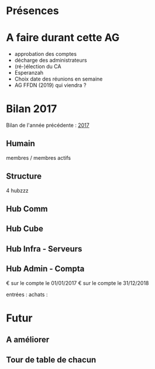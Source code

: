 <!-- TITLE: 01/26 (A.G.) -->
<!-- SUBTITLE: AG portant sur 2018/2019 General Assembly -->

# Présences
# A faire durant cette AG

* approbation des comptes
* décharge des administrateurs
* (ré-)élection du CA
* Esperanzah
* Choix date des réunions en semaine
* AG FFDN (2019) qui viendra ?
	
# Bilan 2017

Bilan de l'année précédente : [2017](https://wiki.neutrinet.be/pvs/2017/12-17)


## Humain
membres / membres actifs

## Structure
 4 hubzzz

## Hub Comm


## Hub Cube



## Hub Infra - Serveurs



## Hub Admin - Compta
€ sur le compte le 01/01/2017
€ sur le compte le 31/12/2018

entrées :
achats :




# Futur


## A améliorer

## Tour de table de chacun
